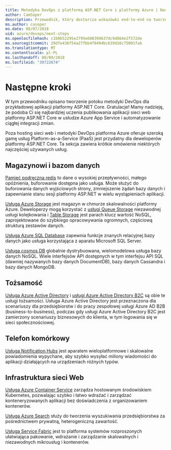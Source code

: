 ```yaml
---
title: Metodyka DevOps z platformą ASP.NET Core i platformy Azure | Następne kroki
author: CamSoper
description: Przewodnik, który dostarcza wskazówki end-to-end na tworzeniu potoku metodyki DevOps dla aplikacji ASP.NET Core hostowanych na platformie Azure.
ms.author: casoper
ms.date: 08/07/2018
uid: azure/devops/next-steps
ms.openlocfilehash: c1b0b52295e2795e608399637dc9d864e2f572de
ms.sourcegitcommit: 29dfe436f54a27fbb4f6494bc639d16c75001fab
ms.translationtype: MT
ms.contentlocale: pl-PL
ms.lasthandoff: 08/09/2018
ms.locfileid: "39722674"
---
```

# <a name="next-steps"></a>Następne kroki

W tym przewodniku opisano tworzenie potoku metodyki DevOps dla przykładowej aplikacji platformy ASP.NET Core. Gratulacje! Mamy nadzieję, że podoba Ci się najbardziej uczenia publikowania aplikacji sieci web platformy ASP.NET Core w usłudze Azure App Service i automatyzowanie ciągłej integracji zmian.

Poza hosting sieci web i metodyki DevOps platforma Azure oferuje szeroką gamę usług Platform-as-a-Service (PaaS) jest przydatny dla deweloperów platformy ASP.NET Core. Ta sekcja zawiera krótkie omówienie niektórych najczęściej używanych usług.

## <a name="storage-and-databases"></a>Magazynowi i bazom danych

[Pamięć podręczna redis](https://docs.microsoft.com/azure/redis-cache/) to dane o wysokiej przepływności, małego opóźnienia, buforowanie dostępna jako usługa. Może służyć do buforowania danych wyjściowych strony, zmniejszenie żądań bazy danych i zapewnianie stanu sesji platformy ASP.NET w wielu wystąpieniach aplikacji.

[Usługa Azure Storage](https://docs.microsoft.com/azure/storage/) jest magazyn w chmurze skalowalności platformy Azure. Deweloperzy mogą korzystać z [usługi Queue Storage](https://docs.microsoft.com/azure/storage/queues/storage-queues-introduction) niezawodnej usługi kolejkowania i [Table Storage](https://docs.microsoft.com/azure/storage/tables/table-storage-overview) jest parach klucz wartość NoSQL, zaprojektowane do szybkiego opracowywania ogromnych, częściową strukturą zestawów danych.

[Usługa Azure SQL Database](https://docs.microsoft.com/azure/sql-database/) zapewnia funkcje znanych relacyjnej bazy danych jako usługa korzystająca z aparatu Microsoft SQL Server.

[Usługa cosmos DB](https://docs.microsoft.com/azure/cosmos-db/) globalnie dystrybuowana, wielomodelowa usługa bazy danych NoSQL. Wiele interfejsów API dostępnych w tym interfejsu API SQL (dawniej nazywanych bazy danych DocumentDB), bazy danych Cassandra i bazy danych MongoDB.

## <a name="identity"></a>Tożsamość

[Usługa Azure Active Directory](https://docs.microsoft.com/azure/active-directory/) i [usługi Azure Active Directory B2C](https://docs.microsoft.com/azure/active-directory-b2c/) są obie te usługi tożsamości. Usługa Azure Active Directory jest przeznaczona dla scenariuszy dla przedsiębiorstw i do pracy zespołowej usługi Azure AD B2B (business-to-business), podczas gdy usługi Azure Active Directory B2C jest zamierzony scenariuszy biznesowych do klienta, w tym logowania się w sieci społecznościowej.

## <a name="mobile"></a>Telefon komórkowy

[Usługa Notification Hubs](https://docs.microsoft.com/azure/notification-hubs/) jest aparatem wieloplatformowe i skalowalne powiadomienia wypychane, aby szybko wysyłać miliony wiadomości do aplikacji działających na urządzeniach różnych typów.

## <a name="web-infrastructure"></a>Infrastruktura sieci Web

[Usługa Azure Container Service](https://docs.microsoft.com/azure/aks/) zarządza hostowanym środowiskiem Kubernetes, pozwalając szybko i łatwo wdrażać i zarządzać konteneryzowanych aplikacji bez doświadczenia z organizowaniem kontenerów.

[Usługa Azure Search](https://docs.microsoft.com/azure/search/) służy do tworzenia wyszukiwania przedsiębiorstwa za pośrednictwem prywatną, heterogeniczną zawartość.

[Usługa Service Fabric](https://docs.microsoft.com/azure/service-fabric/) jest to platforma systemów rozproszonych ułatwiająca pakowanie, wdrażanie i zarządzanie skalowalnych i niezawodnych mikrousług i kontenerów.
